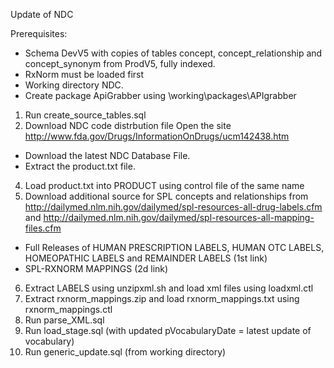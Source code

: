 Update of NDC

Prerequisites:
- Schema DevV5 with copies of tables concept, concept_relationship and concept_synonym from ProdV5, fully indexed. 
- RxNorm must be loaded first
- Working directory NDC.
- Create package ApiGrabber using \working\packages\APIgrabber

1. Run create_source_tables.sql
2. Download NDC code distrbution file
Open the site http://www.fda.gov/Drugs/InformationOnDrugs/ucm142438.htm
- Download the latest NDC Database File.
- Extract the product.txt file.

4. Load product.txt into PRODUCT using control file of the same name
5. Download additional source for SPL concepts and relationships from http://dailymed.nlm.nih.gov/dailymed/spl-resources-all-drug-labels.cfm and http://dailymed.nlm.nih.gov/dailymed/spl-resources-all-mapping-files.cfm
- Full Releases of HUMAN PRESCRIPTION LABELS, HUMAN OTC LABELS, HOMEOPATHIC LABELS and REMAINDER LABELS (1st link)
- SPL-RXNORM MAPPINGS (2d link)
6. Extract LABELS using unzipxml.sh and load xml files using loadxml.ctl
7. Extract rxnorm_mappings.zip and load rxnorm_mappings.txt using rxnorm_mappings.ctl
8. Run parse_XML.sql
9. Run load_stage.sql (with updated pVocabularyDate = latest update of vocabulary)
10. Run generic_update.sql (from working directory)